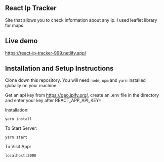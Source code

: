 ## React Ip Tracker

Site that allows you to check information about any ip. I used leaflet library for maps.

## Live demo

https://react-ip-tracker-999.netlify.app/

## Installation and Setup Instructions

Clone down this repository. You will need `node`, `npm` and `yarn` installed globally on your machine.

Get an api key from https://geo.ipify.org/, create an .env file in the directory and enter your key after REACT_APP_API_KEY=.

Installation:

`yarn install`

To Start Server:

`yarn start`  

To Visit App:

`localhost:3000`  
